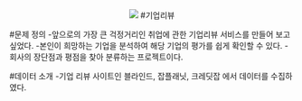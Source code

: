 <div align=center>
<img src="https://search.pstatic.net/common/?src=http%3A%2F%2Fblogfiles.naver.net%2FMjAyMzAzMDNfNTQg%2FMDAxNjc3ODExMjgwMDk4.1qqNB7rbemzt5-mqAzB-AzGJrnFJUlkJbWFJ95ui3rIg.3RIFwGR4idcHvt21n4O4DGkO5fg4Zh7Cm_5lpR66Mr0g.PNG.kjn5680%2FKakaoTalk_20230303_114045825_01.png&type=sc960_832"></a>
#기업리뷰
</div>

#문제 정의
-앞으로의 가장 큰 걱정거리인 취업에 관한 기업리뷰 서비스를 만들어 보고 싶었다.
-본인이 희망하는 기업을 분석하여 해당 기업의 평가를 쉽게 확인할 수 있다.
-회사의 장단점과 평점을 찾아 분류하는 프로젝트이다.

#데이터 소개
-기업 리뷰 사이트인 블라인드, 잡플래닛, 크레딧잡 에서 데이터를 수집하였다.
